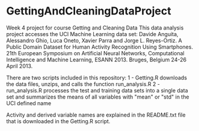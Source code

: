 # GettingAndCleaningDataProject
Week 4 project for course Getting and Cleaning Data
  This data analysis project accesses the UCI Machine Learning data set:
  Davide Anguita, Alessandro Ghio, Luca Oneto, Xavier Parra and Jorge L. Reyes-Ortiz. A Public Domain Dataset for Human Activity Recognition Using Smartphones. 21th European Symposium on Artificial Neural Networks, Computational Intelligence and Machine Learning, ESANN 2013. Bruges, Belgium 24-26 April 2013.

There are two scripts included in this repository:
  1 - Getting.R  downloads the data files, unzips, and calls
      the function run_analysis.R
  2 - run_analysis.R  processes the test and training data sets
      into a single data set and summarizes the means of all 
      variables with "mean" or "std" in the UCI defined name

Activity and derived variable names are explained in the README.txt file that is downloaded 
  in the Getting.R script.
